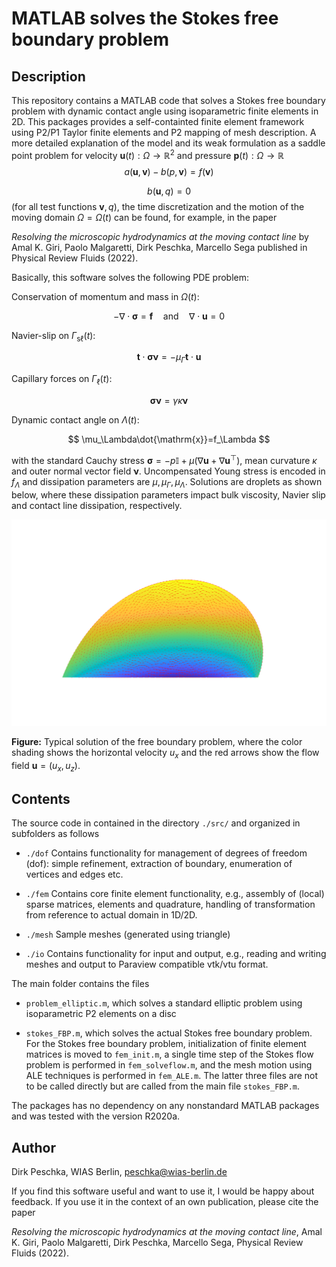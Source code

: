 # MATLAB solves the Stokes free boundary problem

## Description
This repository contains a MATLAB code that solves a Stokes free boundary problem with dynamic contact angle using isoparametric finite elements in 2D. This packages provides a self-containted finite element framework using P2/P1 Taylor finite elements and P2 mapping of mesh description. A more detailed explanation of the model and its weak formulation as a saddle point problem for velocity $\mathbf{u}(t):\Omega\to\mathbb{R}^2$ and pressure $\mathbf{p}(t):\Omega\to\mathbb{R}$
$$
a(\mathbf{u},\mathbf{v}) - b(p,\mathbf{v})=f(\mathbf{v})
$$

$$
b(\mathbf{u},q)=0
$$
(for all test functions $\mathbf{v},q$), the time discretization and the motion of the moving domain $\Omega=\Omega(t)$ can be found, for example, in the paper

*Resolving the microscopic hydrodynamics at the moving contact line* 
by Amal K. Giri, Paolo Malgaretti, Dirk Peschka, Marcello Sega 
published in Physical Review Fluids (2022).

Basically, this software solves the following PDE problem:

Conservation of momentum and mass in $\Omega(t)$:

$$
-\nabla\cdot\boldsymbol{\sigma} = \boldsymbol{f}\quad\text{and}\quad \nabla\cdot\boldsymbol{u}=0
$$

Navier-slip on $\Gamma_{\mathrm{s}\ell}(t)$:

$$
\boldsymbol{t}\cdot\boldsymbol{\sigma}\boldsymbol{\nu}=-\mu_\Gamma\boldsymbol{t}\cdot\boldsymbol{u}
$$

Capillary forces on $\Gamma_{\ell}(t)$:

$$
\boldsymbol{\sigma}\boldsymbol{\nu}=\gamma\kappa\boldsymbol{\nu}
$$

Dynamic contact angle on $\Lambda(t)$:

$$
\mu_\Lambda\dot{\mathrm{x}}=f_\Lambda
$$

with the standard Cauchy stress $\boldsymbol{\sigma}=-p\mathbb{I}+\mu(\nabla\boldsymbol{u}+\nabla\boldsymbol{u}^\top)$, mean curvature $\kappa$ and outer normal vector field $\boldsymbol{\nu}$. Uncompensated Young stress is encoded in $f_\Lambda$ and dissipation parameters are $\mu,\mu_\Gamma,\mu_\Lambda$. Solutions are droplets as shown below, where these dissipation parameters impact bulk viscosity, Navier slip and contact line dissipation, respectively.

<img src="src/drop.png">

**Figure:** Typical solution of the free boundary problem, where the color shading shows the horizontal velocity $u_x$ and the red arrows show the flow field $\mathbf{u}=(u_x,u_z)$.

## Contents

The source code in contained in the directory `./src/` and organized in subfolders as follows

* `./dof` Contains functionality for management of degrees of freedom (dof): simple refinement, extraction of boundary, enumeration of vertices and edges etc.

* `./fem` Contains core finite element functionality, e.g., assembly of (local) sparse matrices, elements and quadrature, handling of transformation from reference to actual domain in 1D/2D.

* `./mesh` Sample meshes (generated using triangle)

* `./io` Contains functionality for input and output, e.g., reading and writing meshes and output to Paraview compatible vtk/vtu format.

The main folder contains the files 

* `problem_elliptic.m`, which solves a standard elliptic problem using isoparametric P2 elements on a disc 

* `stokes_FBP.m`, which solves the actual Stokes free boundary problem. For the Stokes free boundary problem, initialization of finite element matrices is moved to `fem_init.m`, a single time step of the Stokes flow problem is performed in `fem_solveflow.m`, and the mesh motion using ALE techniques is performed in `fem_ALE.m`. The latter three files are not to be called directly but are called from the main file `stokes_FBP.m`. 

The packages has no dependency on any nonstandard MATLAB packages and was tested with the version R2020a.


## Author

Dirk Peschka, WIAS Berlin, peschka@wias-berlin.de

If you find this software useful and want to use it, I would be happy about feedback. If you use it in the context of an own publication, please cite the paper

*Resolving the microscopic hydrodynamics at the moving contact line*, Amal K. Giri, Paolo Malgaretti, Dirk Peschka, Marcello Sega, Physical Review Fluids (2022).
